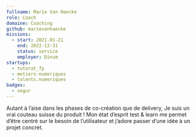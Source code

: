 ```yaml
---
fullname: Marie Van Haecke
role: Coach
domaine: Coaching
github: marievanhaecke
missions:
  - start: 2021-01-21
    end: 2022-12-31
    status: service
    employer: Dinum
startups:
  - tutorat_fp
  - metiers-numeriques
  - talents.numeriques
badges:
  - segur
---
```


Autant à l’aise dans les phases de co-création que de delivery, Je suis un vrai couteau suisse du produit ! Mon état d’esprit test & learn me permet d’être centré sur le besoin de l’utilisateur et j’adore passer d’une idée à un projet concret.
